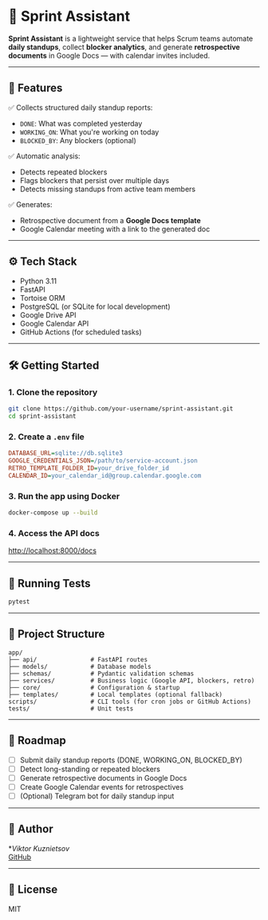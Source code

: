 # 🧠 Sprint Assistant

**Sprint Assistant** is a lightweight service that helps Scrum teams automate **daily standups**, collect **blocker analytics**, and generate **retrospective documents** in Google Docs — with calendar invites included.

---

## 🚀 Features

✅ Collects structured daily standup reports:

- `DONE`: What was completed yesterday  
- `WORKING_ON`: What you're working on today  
- `BLOCKED_BY`: Any blockers (optional)  

✅ Automatic analysis:

- Detects repeated blockers  
- Flags blockers that persist over multiple days  
- Detects missing standups from active team members  

✅ Generates:

- Retrospective document from a **Google Docs template**  
- Google Calendar meeting with a link to the generated doc  

---

## ⚙️ Tech Stack

- Python 3.11  
- FastAPI  
- Tortoise ORM  
- PostgreSQL (or SQLite for local development)  
- Google Drive API  
- Google Calendar API  
- GitHub Actions (for scheduled tasks)

---

## 🛠️ Getting Started

### 1. Clone the repository

```bash
git clone https://github.com/your-username/sprint-assistant.git
cd sprint-assistant
```

### 2. Create a `.env` file

```ini
DATABASE_URL=sqlite://db.sqlite3
GOOGLE_CREDENTIALS_JSON=/path/to/service-account.json
RETRO_TEMPLATE_FOLDER_ID=your_drive_folder_id
CALENDAR_ID=your_calendar_id@group.calendar.google.com
```

### 3. Run the app using Docker

```bash
docker-compose up --build
```

### 4. Access the API docs

[http://localhost:8000/docs](http://localhost:8000/docs)

---

## 🧪 Running Tests

```bash
pytest
```

---

## 📁 Project Structure

```
app/
├── api/               # FastAPI routes
├── models/            # Database models
├── schemas/           # Pydantic validation schemas
├── services/          # Business logic (Google API, blockers, retro)
├── core/              # Configuration & startup
├── templates/         # Local templates (optional fallback)
scripts/               # CLI tools (for cron jobs or GitHub Actions)
tests/                 # Unit tests
```

---

## 📅 Roadmap

- [ ] Submit daily standup reports (DONE, WORKING_ON, BLOCKED_BY)  
- [ ] Detect long-standing or repeated blockers  
- [ ] Generate retrospective documents in Google Docs  
- [ ] Create Google Calendar events for retrospectives  
- [ ] (Optional) Telegram bot for daily standup input

---

## 👤 Author

**Viktor Kuznietsov*  
[GitHub](https://github.com/desaga)

---

## 📄 License

MIT
